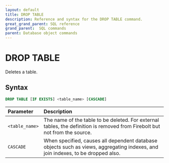 ```yaml
---
layout: default
title: DROP TABLE
description: Reference and syntax for the DROP TABLE command.
great_grand_parent: SQL reference
grand_parent:  SQL commands
parent: Database object commands
---
```


# DROP TABLE
Deletes a table.

## Syntax

```sql
DROP TABLE [IF EXISTS] <table_name> [CASCADE]
```

| Parameter       | Description                          |
| :-------------- | :------------------------------------ |
| `<table_name>`  | The name of the table to be deleted. For external tables, the definition is removed from Firebolt but not from the source. |
| `CASCADE`       | When specified, causes all dependent database objects such as views, aggregating indexes, and join indexes, to be dropped also. |

